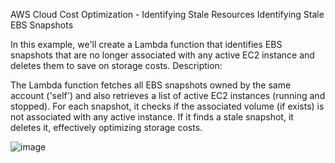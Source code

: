 AWS Cloud Cost Optimization - Identifying Stale Resources
Identifying Stale EBS Snapshots

In this example, we'll create a Lambda function that identifies EBS snapshots that are no longer associated with any active EC2 instance and deletes them to save on storage costs.
Description:

The Lambda function fetches all EBS snapshots owned by the same account ('self') and also retrieves a list of active EC2 instances (running and stopped). For each snapshot, it checks if the associated volume (if exists) is not associated with any active instance. If it finds a stale snapshot, it deletes it, effectively optimizing storage costs.


![image](https://github.com/Shreyashbhise/aws-cost-optimization-project/assets/108046802/a5013d1b-996e-4c6c-a099-740289afcaff)


